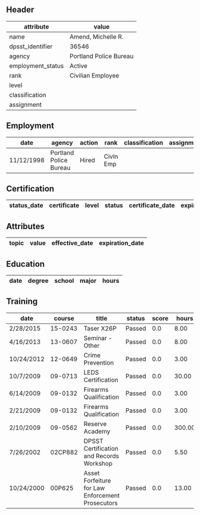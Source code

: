 ## Header
| attribute | value |
| --------- | ----- |
| name | Amend, Michelle R. |
| dpsst_identifier | 36546 |
| agency | Portland Police Bureau |
| employment_status | Active |
| rank | Civilian Employee |
| level |  |
| classification |  |
| assignment |  |
## Employment
| date | agency | action | rank | classification | assignment |
| ---- | ------ | ------ | ---- | -------------- | ---------- |
| 11/12/1998 | Portland Police Bureau | Hired | Civln Emp |  |  |
## Certification
| status_date | certificate | level | status | certificate_date | expiration_date | probation_date |
| ----------- | ----------- | ----- | ------ | ---------------- | --------------- | -------------- |
## Attributes
| topic | value | effective_date | expiration_date |
| ----- | ----- | -------------- | --------------- |
## Education
| date | degree | school | major | hours |
| ---- | ------ | ------ | ----- | ----- |
## Training
| date | course | title | status | score | hours |
| ---- | ------ | ----- | ------ | ----- | ----- |
| 2/28/2015 | 15-0243 | Taser X26P | Passed | 0.0 | 8.00 |
| 4/16/2013 | 13-0607 | Seminar - Other | Passed | 0.0 | 8.00 |
| 10/24/2012 | 12-0649 | Crime Prevention | Passed | 0.0 | 3.00 |
| 10/7/2009 | 09-0713 | LEDS Certification | Passed | 0.0 | 30.00 |
| 6/14/2009 | 09-0132 | Firearms Qualification | Passed | 0.0 | 3.00 |
| 2/21/2009 | 09-0132 | Firearms Qualification | Passed | 0.0 | 3.00 |
| 2/10/2009 | 09-0562 | Reserve Academy | Passed | 0.0 | 300.00 |
| 7/26/2002 | 02CP882 | DPSST Certification and Records Workshop | Passed | 0.0 | 5.50 |
| 10/24/2000 | 00P625 | Asset Forfeiture for Law Enforcement  Prosecutors | Passed | 0.0 | 13.00 |
